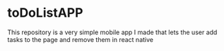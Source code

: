 # toDoListAPP
This repository is a very simple mobile app I made that lets the user add tasks to the page and remove them in react native
